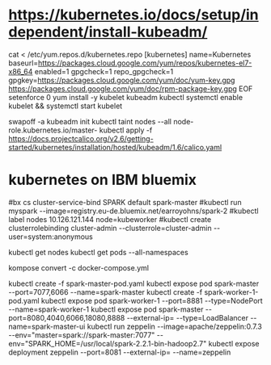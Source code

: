 # https://kubernetes.io/docs/setup/independent/install-kubeadm/
cat <<EOF > /etc/yum.repos.d/kubernetes.repo
[kubernetes]
name=Kubernetes
baseurl=https://packages.cloud.google.com/yum/repos/kubernetes-el7-x86_64
enabled=1
gpgcheck=1
repo_gpgcheck=1
gpgkey=https://packages.cloud.google.com/yum/doc/yum-key.gpg https://packages.cloud.google.com/yum/doc/rpm-package-key.gpg
EOF
setenforce 0
yum install -y kubelet kubeadm kubectl
systemctl enable kubelet && systemctl start kubelet

swapoff -a
kubeadm init
kubectl taint nodes --all node-role.kubernetes.io/master-
kubectl apply -f https://docs.projectcalico.org/v2.6/getting-started/kubernetes/installation/hosted/kubeadm/1.6/calico.yaml

# kubernetes on IBM bluemix
#bx cs cluster-service-bind SPARK default spark-master
#kubectl run myspark --image=registry.eu-de.bluemix.net/earroyohns/spark-2
#kubectl label nodes 10.126.121.144 node=kubeworker
#kubectl create clusterrolebinding cluster-admin --clusterrole=cluster-admin --user=system:anonymous

kubectl get nodes
kubectl get pods --all-namespaces

kompose convert -c docker-compose.yml

kubectl create -f spark-master-pod.yaml
kubectl expose pod spark-master --port=7077,6066 --name=spark-master
kubectl create -f spark-worker-1-pod.yaml
kubectl expose pod spark-worker-1 --port=8881 --type=NodePort --name=spark-worker-1
kubectl expose pod spark-master --port=8080,4040,6066,18080,8888 --external-ip=<ip> --type=LoadBalancer --name=spark-master-ui
kubectl run zeppelin --image=apache/zeppelin:0.7.3 --env="master=spark://spark-master:7077" --env="SPARK_HOME=/usr/local/spark-2.2.1-bin-hadoop2.7"
kubectl expose deployment zeppelin --port=8081 --external-ip=<ip> --name=zeppelin
